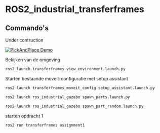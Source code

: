 # ROS2_industrial_transferframes
## Commando's
Under contruction



[![PickAndPlace Demo](https://img.youtube.com/vi/-zZXw-iZUTo/0.jpg)](https://www.youtube.com/watch?v=-zZXw-iZUTo "PickAndPlace Demo")

Bekijken van de omgeving
```bash
ros2 launch transferframes view_environment.launch.py
```

Starten bestaande moveit-configuratie met setup assistant
```bash
ros2 launch transferframes_moveit_config setup_assistant.launch.py 
```

```bash
ros2 launch ros_industrial_gazebo spawn_parts.launch.py
```

```bash
ros2 launch ros_industrial_gazebo spawn_part_random.launch.py
```

starten opdracht 1
```bash
ros2 run transferframes assignment1 
```
